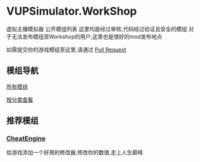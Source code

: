 # VUPSimulator.WorkShop
虚拟主播模拟器 公开模组列表
这里均是经过审核,代码经过验证且安全的模组
对于无法发布模组至Workshop的用户,这里也是很好的mod发布地点

如需提交你的游戏模组至这里,请通过 [Pull Request](https://github.com/LorisYounger/VUPSimulator.WorkShop/pulls)

## 模组导航

[所有模组](mod_all.md)

[按分类查看](mod_class.md)

## 推荐模组

### [CheatEngine](https://github.com/LorisYounger/VUPSimulator.WorkShop/tree/main/mod/1100_CheatEngine)

给游戏添加一个好用的修改器,修改你的数值,走上人生巅峰
